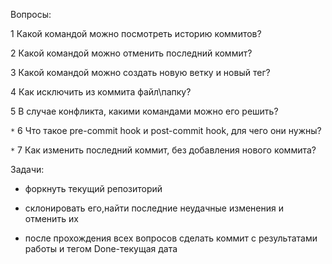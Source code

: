 Вопросы:

1 Какой командой можно посмотреть историю коммитов?

2 Какой командой можно отменить последний коммит?

3 Какой командой можно создать новую ветку и новый тег?

4 Как исключить из коммита файл\папку?

5 В случае конфликта, какими командами можно его решить?

 `*` 6 Что такое pre-commit hook и post-commit hook, для чего они нужны?

 `*` 7 Как изменить последний коммит, без добавления нового коммита?

Задачи:

* форкнуть текущий репозиторий

* склонировать его,найти последние неудачные изменения и отменить их

* после прохождения всех вопросов сделать коммит с результатами работы и тегом Done-текущая дата